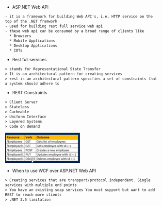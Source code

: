 - ASP.NET Web API
```
- it is a framework for building Web API's, i.e. HTTP service on the top of the .NET framwork
- used for building rest full service web api
- these web api can be consumed by a broad range of clients like
  * Browsers
  * Mobile Applications
  * Desktop Applications
  * IOTs
```
- Rest full services
```
> stands for Representational State Transfer
> It is an architectural pattern for creating services
> rest is an architectural pattern specifies a set of constraints that a system should adhere to
```
- REST Constraints
```
> Client Server
> Stateless
> Cacheable
> Uniform Interface
> Layered Systems
> Code on demand
```
![Resource example](../../Images/1.png)

- When to use WCF over ASP.NET Web API
```
> Creating services that are transport/protocol independent. Single services with multiple end points
> You have an existing soap services You must support but want to add REST to reach more clients
> .NET 3.5 limitation
```
